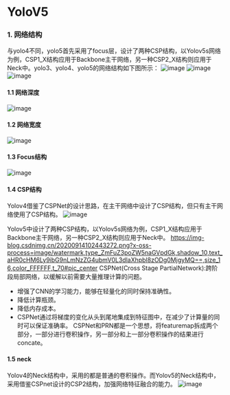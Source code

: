 # YoloV5
### 1. 网络结构
与yolo4不同，yolo5首先采用了focus层，设计了两种CSP结构，以Yolov5s网络为例，CSP1_X结构应用于Backbone主干网络，另一种CSP2_X结构则应用于Neck中。yolo3、yolo4、yolo5的网络结构如下图所示：
![image](https://img-blog.csdnimg.cn/2020091205304470.png?x-oss-process=image/watermark,type_ZmFuZ3poZW5naGVpdGk,shadow_10,text_aHR0cHM6Ly9ibG9nLmNzZG4ubmV0L3dlaXhpbl8zODg0MjgyMQ==,size_16,color_FFFFFF,t_70#pic_center)
![image](https://img-blog.csdnimg.cn/20200912053056600.png?x-oss-process=image/watermark,type_ZmFuZ3poZW5naGVpdGk,shadow_10,text_aHR0cHM6Ly9ibG9nLmNzZG4ubmV0L3dlaXhpbl8zODg0MjgyMQ==,size_16,color_FFFFFF,t_70#pic_center)
![image](https://img-blog.csdnimg.cn/20200912052742459.png?x-oss-process=image/watermark,type_ZmFuZ3poZW5naGVpdGk,shadow_10,text_aHR0cHM6Ly9ibG9nLmNzZG4ubmV0L3dlaXhpbl8zODg0MjgyMQ==,size_16,color_FFFFFF,t_70#pic_center)
#### 1.1 网络深度
![image](https://img-blog.csdnimg.cn/20200914141100919.png?x-oss-process=image/watermark,type_ZmFuZ3poZW5naGVpdGk,shadow_10,text_aHR0cHM6Ly9ibG9nLmNzZG4ubmV0L3dlaXhpbl8zODg0MjgyMQ==,size_16,color_FFFFFF,t_70#pic_center)
#### 1.2 网络宽度
![image](https://img-blog.csdnimg.cn/20200914141033152.png?x-oss-process=image/watermark,type_ZmFuZ3poZW5naGVpdGk,shadow_10,text_aHR0cHM6Ly9ibG9nLmNzZG4ubmV0L3dlaXhpbl8zODg0MjgyMQ==,size_16,color_FFFFFF,t_70#pic_center)
#### 1.3 Focus结构
![image](https://img-blog.csdnimg.cn/20200914095419472.png?x-oss-process=image/watermark,type_ZmFuZ3poZW5naGVpdGk,shadow_10,text_aHR0cHM6Ly9ibG9nLmNzZG4ubmV0L3dlaXhpbl8zODg0MjgyMQ==,size_16,color_FFFFFF,t_70#pic_center)
#### 1.4 CSP结构
Yolov4借鉴了CSPNet的设计思路，在主干网络中设计了CSP结构，但只有主干网络使用了CSP结构。
![image](https://img-blog.csdnimg.cn/20200914102451360.png?x-oss-process=image/watermark,type_ZmFuZ3poZW5naGVpdGk,shadow_10,text_aHR0cHM6Ly9ibG9nLmNzZG4ubmV0L3dlaXhpbl8zODg0MjgyMQ==,size_16,color_FFFFFF,t_70#pic_center)

Yolov5中设计了两种CSP结构，以Yolov5s网络为例，CSP1_X结构应用于Backbone主干网络，另一种CSP2_X结构则应用于Neck中。
https://img-blog.csdnimg.cn/20200914102443272.png?x-oss-process=image/watermark,type_ZmFuZ3poZW5naGVpdGk,shadow_10,text_aHR0cHM6Ly9ibG9nLmNzZG4ubmV0L3dlaXhpbl8zODg0MjgyMQ==,size_16,color_FFFFFF,t_70#pic_center
CSPNet(Cross Stage PartialNetwork):跨阶段局部网络，以缓解以前需要大量推理计算的问题。
- 增强了CNN的学习能力，能够在轻量化的同时保持准确性。
- 降低计算瓶颈。
- 降低内存成本。
- CSPNet通过将梯度的变化从头到尾地集成到特征图中，在减少了计算量的同时可以保证准确率。
CSPNet和PRN都是一个思想，将featuremap拆成两个部分，一部分进行卷积操作，另一部分和上一部分卷积操作的结果进行concate。
#### 1.5 neck
Yolov4的Neck结构中，采用的都是普通的卷积操作。而Yolov5的Neck结构中，采用借鉴CSPnet设计的CSP2结构，加强网络特征融合的能力。
![image](https://img-blog.csdnimg.cn/20200914113727493.png?x-oss-process=image/watermark,type_ZmFuZ3poZW5naGVpdGk,shadow_10,text_aHR0cHM6Ly9ibG9nLmNzZG4ubmV0L3dlaXhpbl8zODg0MjgyMQ==,size_16,color_FFFFFF,t_70#pic_center)
